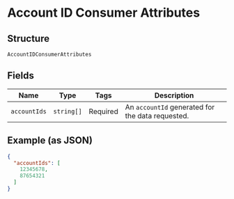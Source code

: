 
# Account ID Consumer Attributes

## Structure

`AccountIDConsumerAttributes`

## Fields

| Name | Type | Tags | Description |
|  --- | --- | --- | --- |
| `accountIds` | `string[]` | Required | An `accountId` generated for the data requested. |

## Example (as JSON)

```json
{
  "accountIds": [
    12345678,
    87654321
  ]
}
```


